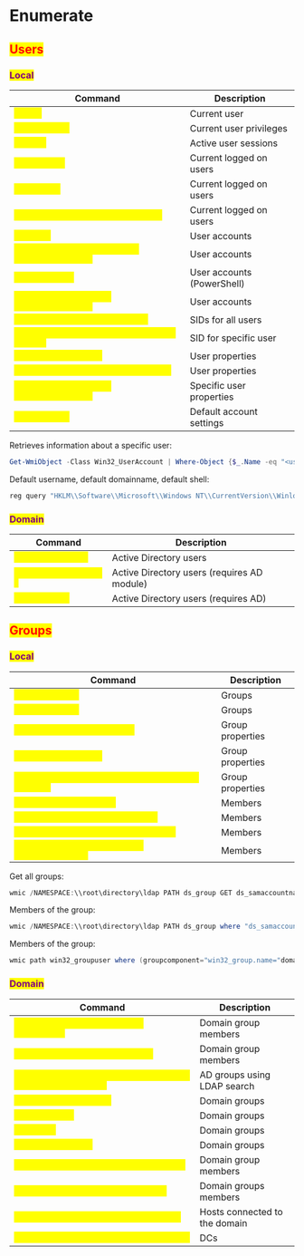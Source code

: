 # Enumerate

## <mark style="color:red;">Users</mark>

### <mark style="color:purple;">Local</mark>

<table data-header-hidden data-full-width="true"><thead><tr><th>Command</th><th>Description</th></tr></thead><tbody><tr><td><mark style="color:yellow;"><code>whoami</code></mark></td><td>Current user</td></tr><tr><td><mark style="color:yellow;"><code>whoami /priv</code></mark></td><td>Current user privileges</td></tr><tr><td><mark style="color:yellow;"><code>qwinsta</code></mark></td><td>Active user sessions</td></tr><tr><td><mark style="color:yellow;"><code>net session</code></mark></td><td>Current logged on users</td></tr><tr><td><mark style="color:yellow;"><code>psloggedon</code></mark></td><td>Current logged on users</td></tr><tr><td><mark style="color:yellow;"><code>wmic computersystem get username</code></mark></td><td>Current logged on users</td></tr><tr><td><mark style="color:yellow;"><code>net user</code></mark></td><td>User accounts</td></tr><tr><td><mark style="color:yellow;"><code>Get-CimInstance -ClassName Win32_UserAccount</code></mark></td><td>User accounts</td></tr><tr><td><mark style="color:yellow;"><code>Get-LocalUser</code></mark></td><td>User accounts (PowerShell)</td></tr><tr><td><mark style="color:yellow;"><code>Get-WmiObject -Class Win32_UserAccount</code></mark></td><td>User accounts</td></tr><tr><td><mark style="color:yellow;"><code>wmic useraccount get name,sid</code></mark></td><td>SIDs for all users</td></tr><tr><td><mark style="color:yellow;"><code>wmic useraccount where name="USER" get sid</code></mark></td><td>SID for specific user</td></tr><tr><td><mark style="color:yellow;"><code>net user &#x3C;username></code></mark></td><td>User properties</td></tr><tr><td><mark style="color:yellow;"><code>wmic useraccount list /format:list</code></mark></td><td>User properties</td></tr><tr><td><mark style="color:yellow;"><code>wmic useraccount get name,fullname,sid</code></mark></td><td>Specific user properties</td></tr><tr><td><mark style="color:yellow;"><code>net accounts</code></mark></td><td>Default account settings</td></tr></tbody></table>

Retrieves information about a specific user:

```powershell
Get-WmiObject -Class Win32_UserAccount | Where-Object {$_.Name -eq "<username>"} | Select-Object Name, FullName, Description
```

Default username, default domainname, default shell:

```powershell
reg query "HKLM\\Software\\Microsoft\\Windows NT\\CurrentVersion\\Winlogon"
```

### <mark style="color:purple;">Domain</mark>

<table data-header-hidden data-full-width="true"><thead><tr><th>Command</th><th>Description</th></tr></thead><tbody><tr><td><mark style="color:yellow;"><code>net user /domain</code></mark></td><td>Active Directory users</td></tr><tr><td><mark style="color:yellow;"><code>Get-ADUser -Filter *</code></mark></td><td>Active Directory users (requires AD module)</td></tr><tr><td><mark style="color:yellow;"><code>dsquery user</code></mark></td><td>Active Directory users (requires AD)</td></tr></tbody></table>

## <mark style="color:red;">Groups</mark>

### <mark style="color:purple;">Local</mark>

<table data-header-hidden data-full-width="true"><thead><tr><th>Command</th><th>Description</th></tr></thead><tbody><tr><td><mark style="color:yellow;"><code>net localgroup</code></mark></td><td>Groups</td></tr><tr><td><mark style="color:yellow;"><code>Get-LocalGroup</code></mark></td><td>Groups</td></tr><tr><td><mark style="color:yellow;"><code>net localgroup &#x3C;groupName></code></mark></td><td>Group properties</td></tr><tr><td><mark style="color:yellow;"><code>wmic group /format:</code></mark></td><td>Group properties</td></tr><tr><td><mark style="color:yellow;"><code>wmic group where "name='GroupName'" get /format:</code></mark></td><td>Group properties</td></tr><tr><td><mark style="color:yellow;"><code>net localgroup "Users"</code></mark></td><td>Members</td></tr><tr><td><mark style="color:yellow;"><code>net localgroup "Administrators"</code></mark></td><td>Members</td></tr><tr><td><mark style="color:yellow;"><code>Get-LocalGroupMember -Group "Users"</code></mark></td><td>Members</td></tr><tr><td><mark style="color:yellow;"><code>Get-LocalGroupMember -Group "Administrators"</code></mark></td><td>Members</td></tr></tbody></table>

Get all groups:

```powershell
wmic /NAMESPACE:\\root\directory\ldap PATH ds_group GET ds_samaccountname
```

Members of the group:

```powershell
wmic /NAMESPACE:\\root\directory\ldap PATH ds_group where "ds_samaccountname='Domain Admins'" Get ds_member /Value
```

Members of the group:

```powershell
wmic path win32_groupuser where (groupcomponent="win32_group.name="domain admins",domain="DOMAIN_NAME"")
```

### <mark style="color:purple;">Domain</mark>

<table data-header-hidden data-full-width="true"><thead><tr><th>Command</th><th>Description</th></tr></thead><tbody><tr><td><mark style="color:yellow;"><code>Get-ADGroupMember -Identity "GroupName"</code></mark></td><td>Domain group members</td></tr><tr><td><mark style="color:yellow;"><code>dsget group "GroupDN" -members</code></mark></td><td>Domain group members</td></tr><tr><td><mark style="color:yellow;"><code>ldapsearch -x -b "dc=example,dc=com" "(objectClass=group)"</code></mark></td><td>AD groups using LDAP search</td></tr><tr><td><mark style="color:yellow;"><code>Get-ADGroup -Filter *</code></mark></td><td>Domain groups</td></tr><tr><td><mark style="color:yellow;"><code>dsquery group</code></mark></td><td>Domain groups</td></tr><tr><td><mark style="color:yellow;"><code>net group</code></mark></td><td>Domain groups</td></tr><tr><td><mark style="color:yellow;"><code>net group /domain</code></mark></td><td>Domain groups</td></tr><tr><td><mark style="color:yellow;"><code>net localgroup administrators /domain</code></mark></td><td>Domain group members</td></tr><tr><td><mark style="color:yellow;"><code>net group "Domain Admins" /domain</code></mark></td><td>Domain groups members</td></tr><tr><td><mark style="color:yellow;"><code>net group "domain computers" /domain</code></mark></td><td>Hosts connected to the domain</td></tr><tr><td><mark style="color:yellow;"><code>net group "Domain Controllers" /domain</code></mark></td><td>DCs</td></tr></tbody></table>
